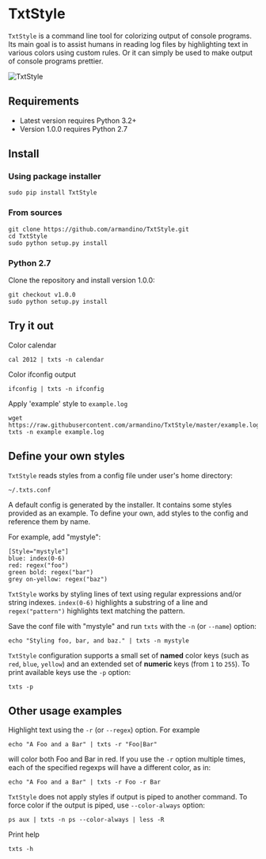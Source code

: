 # TxtStyle

`TxtStyle` is a command line tool for colorizing output of console programs.
Its main goal is to assist humans in reading log files by highlighting text
in various colors using custom rules. Or it can simply be used
to make output of console programs prettier.

![TxtStyle](http://goo.gl/HcyUs)

## Requirements

* Latest version requires Python 3.2+
* Version 1.0.0 requires Python 2.7

## Install

### Using package installer

    sudo pip install TxtStyle

### From sources

    git clone https://github.com/armandino/TxtStyle.git
    cd TxtStyle
    sudo python setup.py install

### Python 2.7

Clone the repository and install version 1.0.0:

    git checkout v1.0.0
    sudo python setup.py install

## Try it out

Color calendar

    cal 2012 | txts -n calendar

Color ifconfig output

    ifconfig | txts -n ifconfig

Apply 'example' style to `example.log`

    wget https://raw.githubusercontent.com/armandino/TxtStyle/master/example.log
    txts -n example example.log

## Define your own styles

`TxtStyle` reads styles from a config file under user's home directory:

    ~/.txts.conf

A default config is generated by the installer.
It contains some styles provided as an example.
To define your own, add styles to the config and reference them by name.

For example, add "mystyle":

    [Style="mystyle"]
    blue: index(0-6)
    red: regex("foo")
    green bold: regex("bar")
    grey on-yellow: regex("baz")

`TxtStyle` works by styling lines of text using regular expressions
and/or string indexes. `index(0-6)` highlights a substring of a line
and `regex("pattern")` highlights text matching the pattern.

Save the conf file with "mystyle" and run `txts` with
the `-n` (or `--name`) option:

    echo "Styling foo, bar, and baz." | txts -n mystyle

`TxtStyle` configuration supports a small set of **named** color keys
(such as `red`, `blue`, `yellow`) and an extended set of **numeric** keys
(from `1` to `255`). To print available keys use the `-p` option:

    txts -p

## Other usage examples

Highlight text using the `-r` (or `--regex`) option. For example

    echo "A Foo and a Bar" | txts -r "Foo|Bar"

will color both Foo and Bar in red. If you use the `-r` option
multiple times, each of the specified regexps will have a different
color, as in:

    echo "A Foo and a Bar" | txts -r Foo -r Bar

`TxtStyle` does not apply styles if output is piped to another command.
To force color if the output is piped, use `--color-always` option:

    ps aux | txts -n ps --color-always | less -R

Print help

    txts -h

